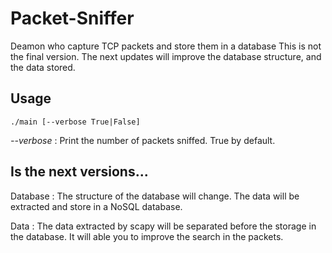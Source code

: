 # Packet-Sniffer

Deamon who capture TCP packets and store them in a database
This is not the final version. The next updates will improve the database structure, and the data stored. 

## Usage

`./main [--verbose True|False]`

*--verbose* : Print the number of packets sniffed. True by default.

## Is the next versions...

Database : The structure of the database will change. The data will be extracted and store in a NoSQL database. 

Data : The data extracted by scapy will be separated before the storage in the database. It will able you to improve the search in the packets.

